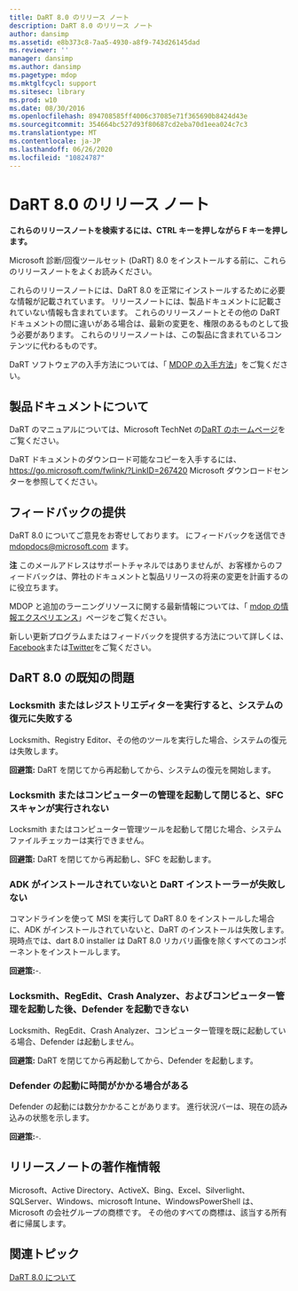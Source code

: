 ```yaml
---
title: DaRT 8.0 のリリース ノート
description: DaRT 8.0 のリリース ノート
author: dansimp
ms.assetid: e8b373c8-7aa5-4930-a8f9-743d26145dad
ms.reviewer: ''
manager: dansimp
ms.author: dansimp
ms.pagetype: mdop
ms.mktglfcycl: support
ms.sitesec: library
ms.prod: w10
ms.date: 08/30/2016
ms.openlocfilehash: 894708585ff4006c37085e71f365690b8424d43e
ms.sourcegitcommit: 354664bc527d93f80687cd2eba70d1eea024c7c3
ms.translationtype: MT
ms.contentlocale: ja-JP
ms.lasthandoff: 06/26/2020
ms.locfileid: "10824787"
---
```

# DaRT 8.0 のリリース ノート


**これらのリリースノートを検索するには、CTRL キーを押しながら F キーを押します。**

Microsoft 診断/回復ツールセット (DaRT) 8.0 をインストールする前に、これらのリリースノートをよくお読みください。

これらのリリースノートには、DaRT 8.0 を正常にインストールするために必要な情報が記載されています。 リリースノートには、製品ドキュメントに記載されていない情報も含まれています。 これらのリリースノートとその他の DaRT ドキュメントの間に違いがある場合は、最新の変更を、権限のあるものとして扱う必要があります。 これらのリリースノートは、この製品に含まれているコンテンツに代わるものです。

DaRT ソフトウェアの入手方法については、「 [MDOP の入手方法](https://go.microsoft.com/fwlink/?LinkId=322049)」をご覧ください。

## 製品ドキュメントについて


DaRT のマニュアルについては、Microsoft TechNet の[DaRT のホームページ](https://go.microsoft.com/fwlink/?LinkID=252096)をご覧ください。

DaRT ドキュメントのダウンロード可能なコピーを入手するには、 <https://go.microsoft.com/fwlink/?LinkID=267420> Microsoft ダウンロードセンターを参照してください。

## フィードバックの提供


DaRT 8.0 についてご意見をお寄せしております。 にフィードバックを送信でき <mdopdocs@microsoft.com> ます。

**注** このメールアドレスはサポートチャネルではありませんが、お客様からのフィードバックは、弊社のドキュメントと製品リリースの将来の変更を計画するのに役立ちます。

 

MDOP と追加のラーニングリソースに関する最新情報については、「 [mdop の情報エクスペリエンス](https://go.microsoft.com/fwlink/p/?LinkId=236032)」ページをご覧ください。

新しい更新プログラムまたはフィードバックを提供する方法について詳しくは、 [Facebook](https://go.microsoft.com/fwlink/p/?LinkId=242445)または[Twitter](https://go.microsoft.com/fwlink/p/?LinkId=242447)をご覧ください。

## DaRT 8.0 の既知の問題


### Locksmith またはレジストリエディターを実行すると、システムの復元に失敗する

Locksmith、Registry Editor、その他のツールを実行した場合、システムの復元は失敗します。

**回避策:** DaRT を閉じてから再起動してから、システムの復元を開始します。

### Locksmith またはコンピューターの管理を起動して閉じると、SFC スキャンが実行されない

Locksmith またはコンピューター管理ツールを起動して閉じた場合、システムファイルチェッカーは実行できません。

**回避策:** DaRT を閉じてから再起動し、SFC を起動します。

### <a href="" id="-------------dart-installer-does-not-fail-when-adk-has-not-been-installed"></a> ADK がインストールされていないと DaRT インストーラーが失敗しない

コマンドラインを使って MSI を実行して DaRT 8.0 をインストールした場合に、ADK がインストールされていないと、DaRT のインストールは失敗します。 現時点では、dart 8.0 installer は DaRT 8.0 リカバリ画像を除くすべてのコンポーネントをインストールします。

**回避策:**-.

### Locksmith、RegEdit、Crash Analyzer、およびコンピューター管理を起動した後、Defender を起動できない

Locksmith、RegEdit、Crash Analyzer、コンピューター管理を既に起動している場合、Defender は起動しません。

**回避策:** DaRT を閉じてから再起動してから、Defender を起動します。

### Defender の起動に時間がかかる場合がある

Defender の起動には数分かかることがあります。 進行状況バーは、現在の読み込みの状態を示します。

**回避策:**-.

## リリースノートの著作権情報


Microsoft、Active Directory、ActiveX、Bing、Excel、Silverlight、SQLServer、Windows、microsoft Intune、WindowsPowerShell は、Microsoft の会社グループの商標です。 その他のすべての商標は、該当する所有者に帰属します。



## 関連トピック


[DaRT 8.0 について](about-dart-80-dart-8.md)

 

 





